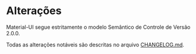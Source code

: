 # Alterações

<p class="description">Material-UI segue estritamente o modelo Semântico de Controle de Versão 2.0.0.</p>

Todas as alterações notáveis são descritas no arquivo [CHANGELOG.md](https://github.com/mui-org/material-ui/blob/next/CHANGELOG.md).